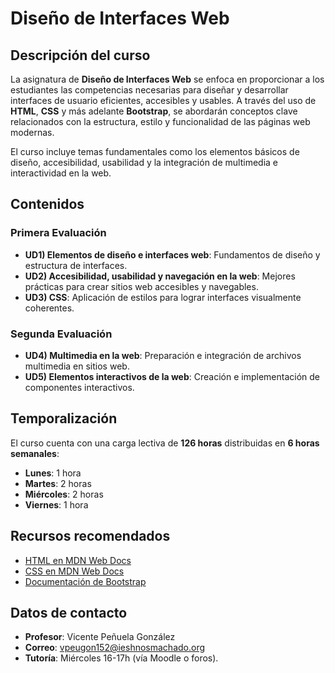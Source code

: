 # Diseño de Interfaces Web

## Descripción del curso

La asignatura de **Diseño de Interfaces Web** se enfoca en proporcionar a los estudiantes las competencias necesarias para diseñar y desarrollar interfaces de usuario eficientes, accesibles y usables. A través del uso de **HTML**, **CSS** y más adelante **Bootstrap**, se abordarán conceptos clave relacionados con la estructura, estilo y funcionalidad de las páginas web modernas.

El curso incluye temas fundamentales como los elementos básicos de diseño, accesibilidad, usabilidad y la integración de multimedia e interactividad en la web.

## Contenidos

### Primera Evaluación
- **UD1) Elementos de diseño e interfaces web**: Fundamentos de diseño y estructura de interfaces.
- **UD2) Accesibilidad, usabilidad y navegación en la web**: Mejores prácticas para crear sitios web accesibles y navegables.
- **UD3) CSS**: Aplicación de estilos para lograr interfaces visualmente coherentes.

### Segunda Evaluación
- **UD4) Multimedia en la web**: Preparación e integración de archivos multimedia en sitios web.
- **UD5) Elementos interactivos de la web**: Creación e implementación de componentes interactivos.

## Temporalización

El curso cuenta con una carga lectiva de **126 horas** distribuidas en **6 horas semanales**:
- **Lunes**: 1 hora
- **Martes**: 2 horas
- **Miércoles**: 2 horas
- **Viernes**: 1 hora

## Recursos recomendados

- [HTML en MDN Web Docs](https://developer.mozilla.org/es/docs/Web/HTML)
- [CSS en MDN Web Docs](https://developer.mozilla.org/es/docs/Web/CSS)
- [Documentación de Bootstrap](https://getbootstrap.com/docs/)

## Datos de contacto

- **Profesor**: Vicente Peñuela González
- **Correo**: vpeugon152@ieshnosmachado.org
- **Tutoría**: Miércoles 16-17h (vía Moodle o foros).

